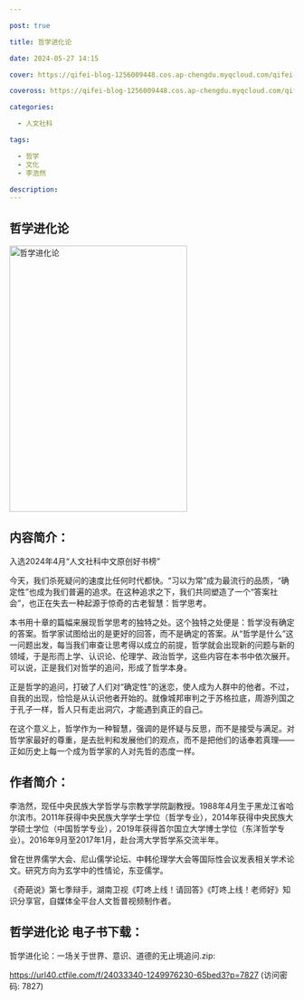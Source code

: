 ```yaml
---

post: true

title: 哲学进化论

date: 2024-05-27 14:15

cover: https://qifei-blog-1256009448.cos.ap-chengdu.myqcloud.com/qifei-blog/6620762f0ea9cb140343967f.jpg

coveross: https://qifei-blog-1256009448.cos.ap-chengdu.myqcloud.com/qifei-blog/6620762f0ea9cb140343967f.jpg

categories:

  - 人文社科

tags:

  - 哲学
  - 文化
  - 李浩然

description:
---
```


## 哲学进化论
<img alt="哲学进化论 " class="aligncenter loaded" data-was-processed="true" decoding="async" fetchpriority="high" height="471" src="https://qifei-blog-1256009448.cos.ap-chengdu.myqcloud.com/qifei-blog/6620762f0ea9cb140343967f.jpg " style="cursor: zoom-in;" width="314"/>

## 内容简介：

入选2024年4月“人文社科中文原创好书榜”

今天，我们杀死疑问的速度比任何时代都快。“习以为常”成为最流行的品质，“确定性”也成为我们普遍的追求。在这种追求之下，我们共同塑造了一个“答案社会”，也正在失去一种起源于惊奇的古老智慧：哲学思考。

本书用十章的篇幅来展现哲学思考的独特之处。这个独特之处便是：哲学没有确定 的答案。哲学家试图给出的是更好的回答，而不是确定的答案。从“哲学是什么”这一问题出发，每当我们审查让思考得以成立的前提，哲学就会出现新的问题与新的领域，于是形而上学、认识论、伦理学、政治哲学，这些内容在本书中依次展开。可以说，正是我们对哲学的追问，形成了哲学本身。

正是哲学的追问，打破了人们对“确定性”的迷恋，使人成为人群中的他者。不过，自我的出现，恰恰是从认识他者开始的。就像城邦审判之于苏格拉底，周游列国之于孔子一样，哲人只有走出洞穴，才能遇到真正的自己。

在这个意义上，哲学作为一种智慧，强调的是怀疑与反思，而不是接受与满足。对哲学家最好的尊重，是去批判和发展他们的观点，而不是把他们的话奉若真理——正如历史上每一个成为哲学家的人对先哲的态度一样。

## 作者简介：

李浩然，现任中央民族大学哲学与宗教学学院副教授。1988年4月生于黑龙江省哈尔滨市。2011年获得中央民族大学学士学位（哲学专业），2014年获得中央民族大学硕士学位（中国哲学专业），2019年获得首尔国立大学博士学位（东洋哲学专业）。2016年9月至2017年1月，赴台湾大学哲学系交流半年。

曾在世界儒学大会、尼山儒学论坛、中韩伦理学大会等国际性会议发表相关学术论文。研究方向为玄学中的性情论，东亚儒学。

《奇葩说》第七季辩手，湖南卫视《叮咚上线！请回答》《叮咚上线！老师好》知识分享官，自媒体全平台人文哲普视频制作者。

## 哲学进化论 电子书下载：
哲学进化论：一场关于世界、意识、道德的无止境追问.zip: 

https://url40.ctfile.com/f/24033340-1249976230-65bed3?p=7827 (访问密码: 7827)

